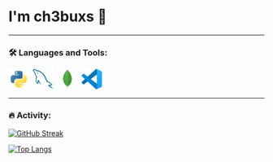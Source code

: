 # I'm сh3buxs 👋

---

### :hammer_and_wrench: Languages and Tools:
<div>
  <img src="https://github.com/devicons/devicon/blob/master/icons/python/python-original.svg" title="Java" alt="Java" width="40" height="40"/>&nbsp;
  <img src="https://github.com/devicons/devicon/blob/master/icons/mysql/mysql-original.svg" title="Java" alt="Java" width="40" height="40"/>&nbsp;
  <img src="https://github.com/devicons/devicon/blob/master/icons/mongodb/mongodb-original.svg" title="Java" alt="Java" width="40" height="40"/>&nbsp;
  <img src="https://github.com/devicons/devicon/blob/master/icons/vscode/vscode-original.svg" title="Java" alt="Java" width="40" height="40"/>
</div>

---

### :fire: Activity:

[![GitHub Streak](http://github-readme-streak-stats.herokuapp.com?user=ch3buxs&theme=dark&background=000000)](https://git.io/streak-stats)

[![Top Langs](https://github-readme-stats.vercel.app/api/top-langs/?username=ch3buxs&layout=compact&theme=vision-friendly-dark)](https://github.com/anuraghazra/github-readme-stats)

